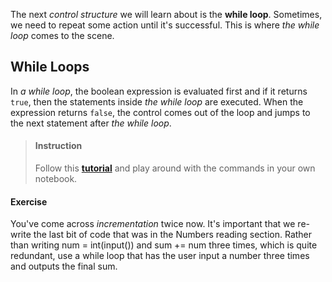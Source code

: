 

The next _control structure_ we will learn about is the **while loop**. Sometimes, we need to repeat some action until it's successful. This is where _the while loop_ comes to the scene.


## While Loops

In _a while loop_, the boolean expression is evaluated first and if it returns `true`, then the statements inside _the while loop_ are executed. When the expression returns `false`, the control comes out of the loop and jumps to the next statement after _the while loop_.


> #### Instruction
> Follow this [**tutorial**](https://realpython.com/python-while-loop/) and play around with the commands in your own notebook.



#### Exercise
You've come across _incrementation_ twice now. It's important that we re-write the last bit of code that was in the Numbers reading section. Rather than writing num = int(input()) and sum += num three times, which is quite redundant, use a while loop that has the user input a number three times and outputs the final sum. 




